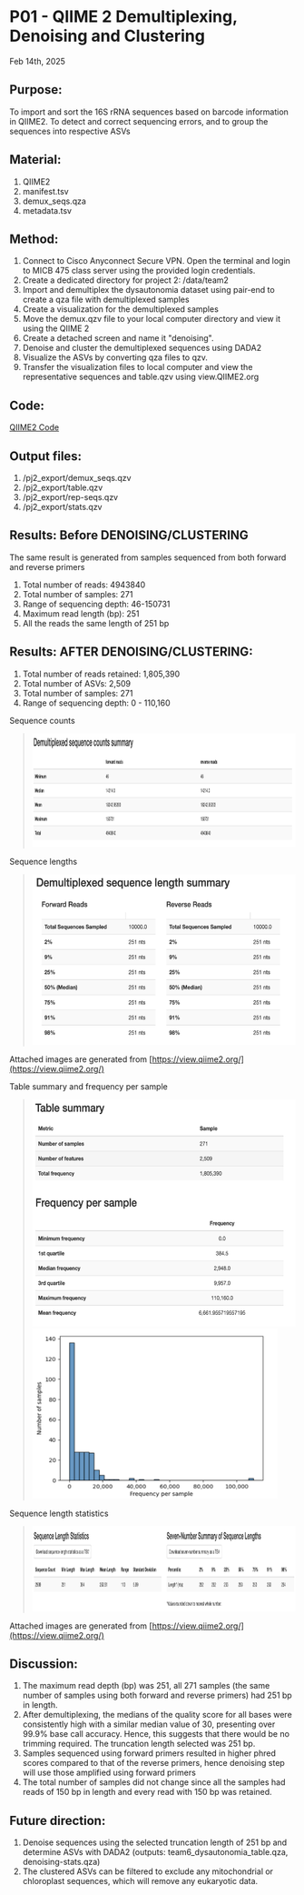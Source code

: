 # P01 - QIIME 2 Demultiplexing, Denoising and Clustering 

Feb 14th, 2025

## Purpose:
To import and sort the 16S rRNA sequences based on barcode information in QIIME2. To detect and correct sequencing errors, and to group the sequences into respective ASVs

## Material: 
1. QIIME2
2. manifest.tsv 
3. demux_seqs.qza
4. metadata.tsv 

## Method:
1. Connect to Cisco Anyconnect Secure VPN. Open the terminal and login to MICB 475 class server using the provided login credentials.
2. Create a dedicated directory for project 2: /data/team2
3. Import and demultiplex the dysautonomia dataset using pair-end to create a qza file with demultiplexed samples 
5. Create a visualization for the demultiplexed samples
6. Move the demux.qzv file to your local computer directory and view it using the QIIME 2
7. Create a detached screen and name it "denoising".
8. Denoise and cluster the demultiplexed sequences using DADA2
9. Visualize the ASVs by converting qza files to qzv.
10. Transfer the visualization files to local computer and view the representative sequences and table.qzv using view.QIIME2.org

## Code: 
[QIIME2 Code](QIIME2/processing_code.txt)

## Output files:
1. /pj2_export/demux_seqs.qzv
2. /pj2_export/table.qzv
3. /pj2_export/rep-seqs.qzv
4. /pj2_export/stats.qzv
   
## Results: Before DENOISING/CLUSTERING
The same result is generated from samples sequenced from both forward and reverse primers
1. Total number of reads: 4943840
2. Total number of samples: 271
3. Range of sequencing depth: 46-150731
4. Maximum read length (bp): 251
5. All the reads the same length of 251 bp

## Results: AFTER DENOISING/CLUSTERING:
1. Total number of reads retained: 1,805,390  
2. Total number of ASVs: 2,509
3. Total number of samples: 271
4. Range of sequencing depth: 0 - 110,160

Sequence counts
> <img src="/QIIME2/Figure/Sequence Counts" height="200">

Sequence lengths
> <img src="/QIIME2/Figure/Sequence Length" height="300">

Attached images are generated from [https://view.qiime2.org/](https://view.qiime2.org/)

Table summary and frequency per sample 
> <img src="/QIIME2/Figure/Table summary and frequency per sample.png" height="400">
> <img src="/QIIME2/Figure/Table summary and frequency per sample graph.png" height = "300">

Sequence length statistics
> <img src="/QIIME2/Figure/Sequence length statistics.png" height="150">

Attached images are generated from [https://view.qiime2.org/](https://view.qiime2.org/)

## Discussion:
1. The maximum read depth (bp) was 251, all 271 samples (the same number of samples using both forward and reverse primers) had 251 bp in length.
2. After demultiplexing, the medians of the quality score for all bases were consistently high with a similar median value of 30, presenting over 99.9% base call accuracy. Hence, this suggests that there would be no trimming required. The truncation length selected was 251 bp.
3. Samples sequenced using forward primers resulted in higher phred scores compared to that of the reverse primers, hence denoising step will use those amplified using forward primers
4. The total number of samples did not change since all the samples had reads of 150 bp in length and every read with 150 bp was retained.

## Future direction:
1. Denoise sequences using the selected truncation length of 251 bp and determine ASVs with DADA2 (outputs: team6_dysautonomia_table.qza, denoising-stats.qza)
2. The clustered ASVs can be filtered to exclude any mitochondrial or chloroplast sequences, which will remove any eukaryotic data.

